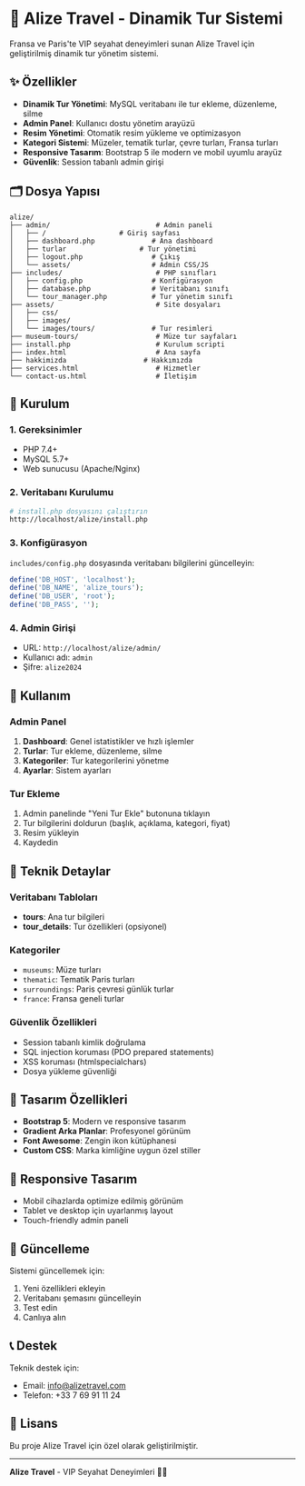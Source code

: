 # 🚀 Alize Travel - Dinamik Tur Sistemi

Fransa ve Paris'te VIP seyahat deneyimleri sunan Alize Travel için geliştirilmiş dinamik tur yönetim sistemi.

## ✨ Özellikler

- **Dinamik Tur Yönetimi**: MySQL veritabanı ile tur ekleme, düzenleme, silme
- **Admin Panel**: Kullanıcı dostu yönetim arayüzü
- **Resim Yönetimi**: Otomatik resim yükleme ve optimizasyon
- **Kategori Sistemi**: Müzeler, tematik turlar, çevre turları, Fransa turları
- **Responsive Tasarım**: Bootstrap 5 ile modern ve mobil uyumlu arayüz
- **Güvenlik**: Session tabanlı admin girişi

## 🗂️ Dosya Yapısı

```
alize/
├── admin/                          # Admin paneli
│   ├── /                  # Giriş sayfası
│   ├── dashboard.php              # Ana dashboard
│   ├── turlar                  # Tur yönetimi
│   ├── logout.php                 # Çıkış
│   └── assets/                    # Admin CSS/JS
├── includes/                       # PHP sınıfları
│   ├── config.php                 # Konfigürasyon
│   ├── database.php               # Veritabanı sınıfı
│   └── tour_manager.php           # Tur yönetim sınıfı
├── assets/                         # Site dosyaları
│   ├── css/
│   ├── images/
│   └── images/tours/              # Tur resimleri
├── museum-tours/                   # Müze tur sayfaları
├── install.php                     # Kurulum scripti
├── index.html                      # Ana sayfa
├── hakkimizda                   # Hakkımızda
├── services.html                   # Hizmetler
└── contact-us.html                 # İletişim
```

## 🚀 Kurulum

### 1. Gereksinimler
- PHP 7.4+
- MySQL 5.7+
- Web sunucusu (Apache/Nginx)

### 2. Veritabanı Kurulumu
```bash
# install.php dosyasını çalıştırın
http://localhost/alize/install.php
```

### 3. Konfigürasyon
`includes/config.php` dosyasında veritabanı bilgilerini güncelleyin:
```php
define('DB_HOST', 'localhost');
define('DB_NAME', 'alize_tours');
define('DB_USER', 'root');
define('DB_PASS', '');
```

### 4. Admin Girişi
- URL: `http://localhost/alize/admin/`
- Kullanıcı adı: `admin`
- Şifre: `alize2024`

## 🎯 Kullanım

### Admin Panel
1. **Dashboard**: Genel istatistikler ve hızlı işlemler
2. **Turlar**: Tur ekleme, düzenleme, silme
3. **Kategoriler**: Tur kategorilerini yönetme
4. **Ayarlar**: Sistem ayarları

### Tur Ekleme
1. Admin panelinde "Yeni Tur Ekle" butonuna tıklayın
2. Tur bilgilerini doldurun (başlık, açıklama, kategori, fiyat)
3. Resim yükleyin
4. Kaydedin

## 🔧 Teknik Detaylar

### Veritabanı Tabloları
- **tours**: Ana tur bilgileri
- **tour_details**: Tur özellikleri (opsiyonel)

### Kategoriler
- `museums`: Müze turları
- `thematic`: Tematik Paris turları
- `surroundings`: Paris çevresi günlük turlar
- `france`: Fransa geneli turlar

### Güvenlik Özellikleri
- Session tabanlı kimlik doğrulama
- SQL injection koruması (PDO prepared statements)
- XSS koruması (htmlspecialchars)
- Dosya yükleme güvenliği

## 🎨 Tasarım Özellikleri

- **Bootstrap 5**: Modern ve responsive tasarım
- **Gradient Arka Planlar**: Profesyonel görünüm
- **Font Awesome**: Zengin ikon kütüphanesi
- **Custom CSS**: Marka kimliğine uygun özel stiller

## 📱 Responsive Tasarım

- Mobil cihazlarda optimize edilmiş görünüm
- Tablet ve desktop için uyarlanmış layout
- Touch-friendly admin paneli

## 🔄 Güncelleme

Sistemi güncellemek için:
1. Yeni özellikleri ekleyin
2. Veritabanı şemasını güncelleyin
3. Test edin
4. Canlıya alın

## 📞 Destek

Teknik destek için:
- Email: info@alizetravel.com
- Telefon: +33 7 69 91 11 24

## 📄 Lisans

Bu proje Alize Travel için özel olarak geliştirilmiştir.

---

**Alize Travel** - VIP Seyahat Deneyimleri 🗼✨
